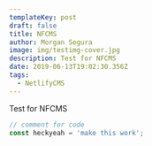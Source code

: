 ```yaml
---
templateKey: post
draft: false
title: NFCMS
author: Morgan Segura
image: img/testimg-cover.jpg
description: Test for NFCMS
date: 2019-06-13T19:02:30.356Z
tags:
  - NetlifyCMS
---
```


Test for NFCMS

```javascript
// comment for code
const heckyeah = 'make this work';
```
